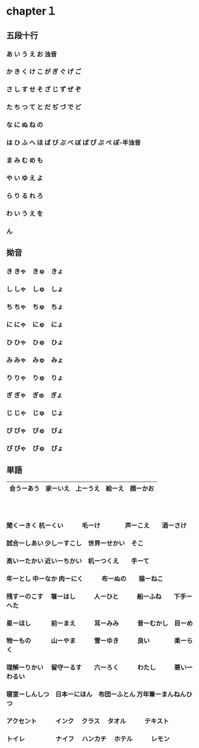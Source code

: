 # chapter１
## 五段十行 
### あ い う え お      浊音
### か き く け こ      が ぎ ぐ げ ご
### さ し す せ そ      ざ じ ず ぜ ぞ
### た ち つ て と      だ ぢ づ で ど
### な に ぬ ね の

### は ひ ふ へ ほ      ば び ぶ べ ぼ      ぱ ぴ ぷ ぺ ぽ-半浊音
### ま み む め も
### や い ゆ え よ
### ら り る れ ろ
### わ い う え を
### ん

## 拗音
### き きゃ　きゅ　きょ
### し しゃ　しゅ　しょ
### ち ちゃ　ちゅ　ちょ
### に にゃ　にゅ　にょ
### ひ ひゃ　ひゅ　ひょ
### み みゃ　みゅ　みょ
### り りゃ　りゅ　りょ
### ぎ ぎゃ　ぎゅ　ぎょ
### じ じゃ　じゅ　じょ
### び びゃ　びゅ　びょ
### ぴ ぴゃ　ぴゅ　ぴょ

## 単語
会うーあう|家ーいえ|上ーうえ|絵ーえ|顔ーかお
:-:|:-:|:-:|:-:|:-:

###       　　　　　　　　　
### 聞くーきく      杭ーくい　　　毛ーけ　　　　声ーこえ　　酒ーさけ
### 試合ーしあい    少しーすこし　世界ーせかい　そこ
### 高いーたかい    近いーちかい　机ーつくえ　　手ーて
### 年ーとし       中ーなか     肉ーにく　　　布ーぬの　　猫ーねこ
### 残すーのこす　  箸ーはし　　　人ーひと　　　船ーふね　　下手ーへた
### 星ーほし　　　  前ーまえ　　　耳ーみみ　　　昔ーむかし　目ーめ
### 物ーもの　　　  山ーやま　　　雪ーゆき　　　良い　　　　楽ーらく
### 理解ーりかい　  留守ーるす　　六ーろく　　　わたし　　　悪いーわるい
### 寝室ーしんしつ　日本ーにほん　布団ーふとん  万年筆ーまんねんひつ
### アクセント　　　インク　     クラス　     タオル　　　テキスト
### トイレ　　　　　ナイフ　     ハンカチ　   ホテル　　　レモン



